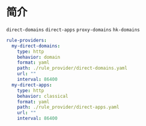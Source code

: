 # 简介

`direct-domains`
`direct-apps`
`proxy-domains`
`hk-domains`

```yaml
rule-providers:
  my-direct-domains:
    type: http
    behavior: domain
    format: yaml
    path: ./rule_provider/direct-domains.yaml
    url: ""
    interval: 86400
  my-direct-apps:
    type: http
    behavior: classical
    format: yaml
    path: ./rule_provider/direct-apps.yaml
    url: ""
    interval: 86400
```
